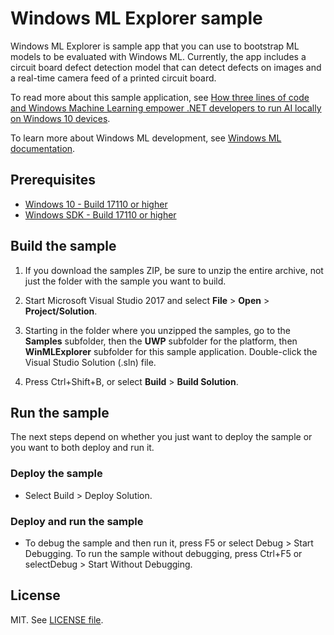 ﻿# Windows ML Explorer sample

Windows ML Explorer is sample app that you can use to bootstrap ML models to be evaluated with Windows ML. Currently, the app includes a circuit board defect detection model that can detect defects on images and a real-time camera feed of a printed circuit board.

To read more about this sample application, see [How three lines of code and Windows Machine Learning empower .NET developers to run AI locally on Windows 10 devices](https://blogs.technet.microsoft.com/machinelearning/2018/03/13/how-three-lines-of-code-and-windows-machine-learning-empower-net-developers-to-run-ai-locally-on-windows-10-devices/).

To learn more about Windows ML development, see [Windows ML documentation](https://docs.microsoft.com/windows/uwp/machine-learning/).

## Prerequisites

- [Windows 10 - Build 17110 or higher](https://www.microsoft.com/en-us/software-download/windowsinsiderpreviewiso)
- [Windows SDK - Build 17110 or higher](https://www.microsoft.com/en-us/software-download/windowsinsiderpreviewSDK)

## Build the sample

1. If you download the samples ZIP, be sure to unzip the entire archive, not just the folder with
   the sample you want to build.

2. Start Microsoft Visual Studio 2017 and select **File** \> **Open** \> **Project/Solution**.

3. Starting in the folder where you unzipped the samples, go to the **Samples** subfolder, then the
   **UWP** subfolder for the platform, then **WinMLExplorer** subfolder for this sample application.
	Double-click the Visual Studio Solution (.sln) file.

4. Press Ctrl+Shift+B, or select **Build** \> **Build Solution**.

## Run the sample

The next steps depend on whether you just want to deploy the sample or you want to both deploy and run it.

### Deploy the sample

- Select Build > Deploy Solution.

### Deploy and run the sample

- To debug the sample and then run it, press F5 or select Debug >  Start Debugging. To run the sample without debugging, press Ctrl+F5 or selectDebug > Start Without Debugging.

## License

MIT. See [LICENSE file](https://github.com/Microsoft/Windows-Machine-Learning/blob/master/LICENSE).
